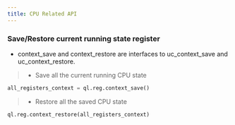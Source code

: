 ```yaml
---
title: CPU Related API
---
```


### Save/Restore current running state register

- context_save and context_restore are interfaces to uc_context_save and uc_context_restore.

> - Save all the current running CPU state
```python
all_registers_context = ql.reg.context_save()
```

> - Restore all the saved CPU state
```python
ql.reg.context_restore(all_registers_context)
```
